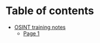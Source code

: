 # Table of contents

* [OSINT training notes](README.md)
  * [Page 1](osint-training-notes/page-1.md)
